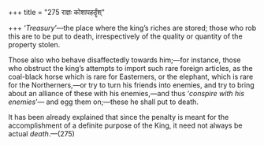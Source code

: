 +++
title = "275 राज्ञः कोशापहर्तॄंश्"

+++
‘*Treasury*’—the place where the king’s riches are stored; those who rob
this are to be put to death, irrespectively of the quality or quantity
of the property stolen.

Those also who behave disaffectedly towards him;—for instance, those who
obstruct the king’s attempts to import such rare foreign articles, as
the coal-black horse which is rare for Easterners, or the elephant,
which is rare for the Northerners,—or try to turn his friends into
enemies, and try to bring about an alliance of these with his
enemies,—and thus ‘*conspire with his enemies*’— and egg them on;—these
he shall put to death.

It has been already explained that since the penalty is meant for the
accomplishment of a definite purpose of the King, it need not always be
actual *death*.—(275)



